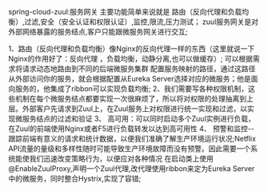 spring-cloud-zuul:服务网关
      主要功能简单来说就是   路由（反向代理和负载均衡）,过滤,安全（安全认证和权限认证）,监控,限流,压力测试；
  zuul服务网关是对外部网络暴露的服务结点,客户只能跟微服务网关进行交互;
  
  1、路由（反向代理和负载均衡）像Nginx的反向代理一样的东西（这里就说一下Nginx的作用好了：反向代理 ，负载均衡，动静分离,也可以做缓存）;
             可以根据需求将请求动态地路由到不同的后端微服务集群
              配置服务映射的路径，通过这路径从外部访问你的服务，就会根据配置从Eureka Server选择对应的微服务；他是面向服务的，他集成了ribbon可以实现负载均衡;
  2、我们需要写各种权限机制，这些机制在每个微服务结点都要实现一次很麻烦了，所以将对权限的处理抽离到上层。外部客户先请求到Zuul上，在Zuul服务上对权限进行统一实现和过滤，以实现微服务结点的过滤和验证
  3、  高可用：可以同时启动多个Zuul实例进行负载，在Zuul的前端使用Nginx或者F5进行负载转发以达到高可用性
  4、  预警和监控--跟踪前端有意义的请求和统计数据，以便我们准确了解生产环境运行状况;Netflix API流量的量级和多样性随时可能导致生产环境故障而没有预警。因此需要一个系统能使我们迅速改变策略行为，以便应对各种情况
  在启动类上使用 @EnableZuulProxy,声明一个Zuul代理,改代理使用ribbon来定为Eureka Server中的微服务，同时整合Hystrix,实现了容错;
  

  
  
  